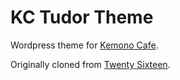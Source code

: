 # KC Tudor Theme

Wordpress theme for [Kemono Cafe](https://kemono.cafe/).

Originally cloned from [Twenty Sixteen](https://wordpress.org/themes/twentysixteen/).
